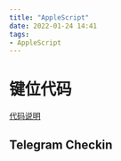 ```yaml
---
title: "AppleScript"
date: 2022-01-24 14:41
tags:
- AppleScript
---
```

# 键位代码
[代码说明](https://eastmanreference.com/complete-list-of-applescript-key-codes)

## Telegram Checkin
